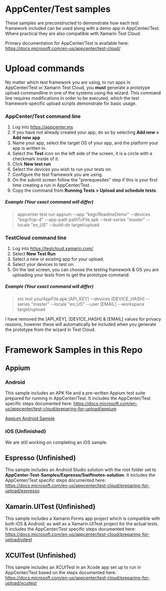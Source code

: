 # AppCenter/Test samples
These samples are preconstructed to demonstrate how each test framework included can be used along with a demo app in AppCenter/Test. Where practical they are also compatible with Xamarin Test Cloud.

Primary documentation for AppCenter/Test is available here: https://docs.microsoft.com/en-us/appcenter/test-cloud/

# Upload commands
No matter which test framework you are using, to run apps in AppCenter/Test or Xamarin Test Cloud, you **must** generate a prototype upload commandline in one of the systems using the wizard. This command line requires modifications in order to be executed, which the test framework-specific upload scripts demonstrate for basic usage. 

### AppCenter/Test command line
1. Log into https://appcenter.ms
2. If you have not already created your app, do so by selecting **Add new > Add new app** 
3. Name your app, select the target OS of your app, and the platform your app is written in. 
4. Select the **Test** icon on the left side of the screen, it is a circle with a checkmark inside of it.
5. Click **New test run**
6. Select the devices you wish to run your tests on.
7. Configure the test framework you are using.
8. On the submit screen follow the "prerequesites" step if this is your first time creating a run in AppCenter/Test. 
9. Copy the command from **Running Tests > Upload and schedule tests**. 

##### Example (Your exact command will differ)
> appcenter test run appium --app "kegr/ReadmeDemo" --devices "kegr/top-4" --app-path pathToFile.apk  --test-series "master" --locale "en_US" --build-dir target/upload

### TestCloud command line
1. Log into https://testcloud.xamarin.com/
2. Select **New Test Run**
3. Select a new or existing app for your upload.
4. Select your devices to test on.
5. On the last screen, you can choose the testing framework & OS you are uploading your tests from to get the prototype command.

##### Example (Your exact command will differ)
> xtc test yourAppFile.apk [API_KEY] --devices [DEVICE_HASH] --series "master" --locale "en_US" --user [EMAIL] --workspace target/upload

I have removed the [API_KEY], [DEVICE_HASH] & [EMAIL] values for privacy reasons, however these will automatically be included when you generate the prototype from the wizard in Test Cloud.

# Framework Samples in this Repo
## Appium
### Android
This sample includes an APK file and a pre-written Appium test suite prepared for running in AppCenter/Test. It includes the AppCenter/Test specific steps documented here: https://docs.microsoft.com/en-us/appcenter/test-cloud/preparing-for-upload/appium

[Appium Android Sample](Appium/Android)

### iOS (Unfinished)
We are still working on completing an iOS sample.

## Espresso (Unfinished)
This sample includes an Android Studio solution with the root folder set to **AppCenter-Test-Samples/Espresso/Swiftnotes-solution**. It includes the AppCenter/Test specific steps documented here: https://docs.microsoft.com/en-us/appcenter/test-cloud/preparing-for-upload/espresso

## Xamarin.UITest (Unfinished)
This sample includes a Xamarin.Forms app project which is compatible with both iOS & Android; as well as a Xamarin.UITest project for the actual tests. It includes the AppCenter/Test specific steps documented here: https://docs.microsoft.com/en-us/appcenter/test-cloud/preparing-for-upload/uitest

## XCUITest (Unfinished)
This sample includes an XCUITest in an Xcode app set up to run in AppCenter/Test based on the steps documented here: https://docs.microsoft.com/en-us/appcenter/test-cloud/preparing-for-upload/xcuitest